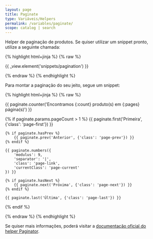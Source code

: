 ```yaml
---
layout: page
title: Paginate
type: Variáveis/Helpers
permalink: /variables/paginate/
scope: catalog | search
---
```


Helper de paginação de produtos. Se quiser utilizar um snippet pronto, utilize a seguinte chamada:

{% highlight html+jinja %}
{% raw %}

{{ _view.element('snippets/pagination') }}

{% endraw %}
{% endhighlight %}


Para montar a paginação do seu jeito, segue um snippet:

{% highlight html+jinja %}
{% raw %}

{{ paginate.counter('Encontramos {:count} produto(s) em {:pages} página(s)') }}

{% if paginate.params.pageCount > 1 %}
    {{ paginate.first('Primeira', {'class': 'page-first'}) }}

    {% if paginate.hasPrev %}
        {{ paginate.prev('Anterior', {'class': 'page-prev'}) }}
    {% endif %}

    {{ paginate.numbers({
        'modulus': 9,
        'separator': '|',
        'class': 'page-link',
        'currentClass': 'page-current'
    }) }}

    {% if paginate.hasNext %}
        {{ paginate.next('Próxima', {'class': 'page-next'}) }}
    {% endif %}

    {{ paginate.last('Última', {'class': 'page-last'}) }}
{% endif %}

{% endraw %}
{% endhighlight %}

Se quiser mais informações, poderá visitar a [documentação oficial do helper Paginator](http://book.cakephp.org/2.0/en/core-libraries/helpers/paginator.html).